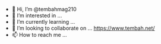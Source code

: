 - 👋 Hi, I’m @tembahmag210
- 👀 I’m interested in ...
- 🌱 I’m currently learning ...
- 💞️ I’m looking to collaborate on ... https://www.tembah.net/	
- 📫 How to reach me ...

<!---
tembahmag210/tembahmag210 is a ✨ special ✨ repository because its `README.md` (this file) appears on your GitHub profile.
You can click the Preview link to take a look at your changes.
--->
